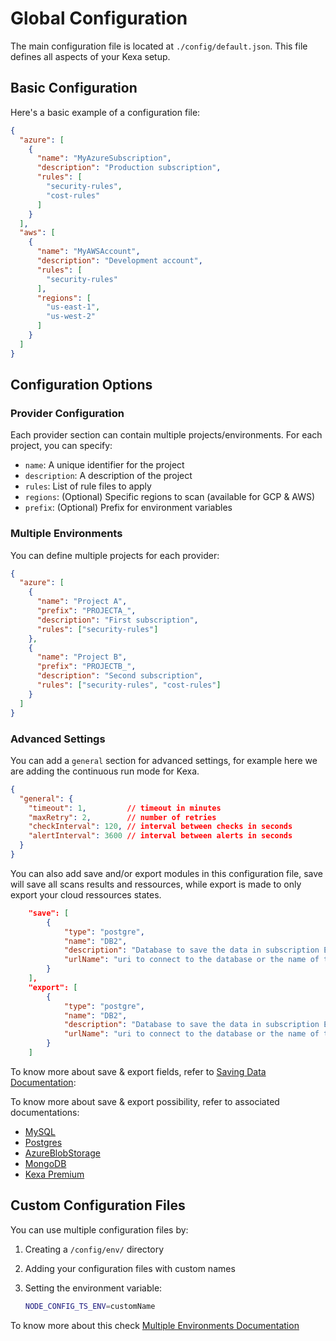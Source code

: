 # Global Configuration

The main configuration file is located at `./config/default.json`. This file defines all aspects of your Kexa setup.

## Basic Configuration

Here's a basic example of a configuration file:

```json
{
  "azure": [
    {
      "name": "MyAzureSubscription",
      "description": "Production subscription",
      "rules": [
        "security-rules",
        "cost-rules"
      ]
    }
  ],
  "aws": [
    {
      "name": "MyAWSAccount",
      "description": "Development account",
      "rules": [
        "security-rules"
      ],
      "regions": [
        "us-east-1",
        "us-west-2"
      ]
    }
  ]
}
```

## Configuration Options

### Provider Configuration

Each provider section can contain multiple projects/environments. For each project, you can specify:

- `name`: A unique identifier for the project
- `description`: A description of the project
- `rules`: List of rule files to apply
- `regions`: (Optional) Specific regions to scan (available for GCP & AWS)
- `prefix`: (Optional) Prefix for environment variables

### Multiple Environments

You can define multiple projects for each provider:

```json
{
  "azure": [
    {
      "name": "Project A",
      "prefix": "PROJECTA_",
      "description": "First subscription",
      "rules": ["security-rules"]
    },
    {
      "name": "Project B",
      "prefix": "PROJECTB_",
      "description": "Second subscription",
      "rules": ["security-rules", "cost-rules"]
    }
  ]
}
```

### Advanced Settings

You can add a `general` section for advanced settings, for example here we are adding
the continuous run mode for Kexa.

```json
{
  "general": {
    "timeout": 1,         // timeout in minutes
    "maxRetry": 2,        // number of retries
    "checkInterval": 120, // interval between checks in seconds
    "alertInterval": 3600 // interval between alerts in seconds
  }
}
```

You can also add save and/or export modules in this configuration file, save will save all scans results
and ressources, while export is made to only export your cloud ressources states.

```json
    "save": [
        {
            "type": "postgre",
            "name": "DB2",
            "description": "Database to save the data in subscription EFQD",
            "urlName": "uri to connect to the database or the name of the var environment where the uri is stored: the format of the uri is : postgres://user:password@host:port/database"
        }
    ],
    "export": [
        {
            "type": "postgre",
            "name": "DB2",
            "description": "Database to save the data in subscription EFQD",
            "urlName": "uri to connect to the database or the name of the var environment where the uri is stored: the format of the uri is : postgres://user:password@host:port/database"
        }
    ]
```

To know more about save & export fields, refer to [Saving Data Documentation](../save/README.md):

To know more about save & export possibility, refer to associated documentations:
- [MySQL](../save/MySQL.md)
- [Postgres](../save/Postgres.md)
- [AzureBlobStorage](../save/AzureBlobStorage.md)
- [MongoDB](../save/MongoDB.md)
- [Kexa Premium](../save/Kexa.md)

## Custom Configuration Files

You can use multiple configuration files by:

1. Creating a `/config/env/` directory
2. Adding your configuration files with custom names
3. Setting the environment variable:

   ```bash
   NODE_CONFIG_TS_ENV=customName
   ```

To know more about this check [Multiple Environments Documentation](../configuration/multiple-environments.md)